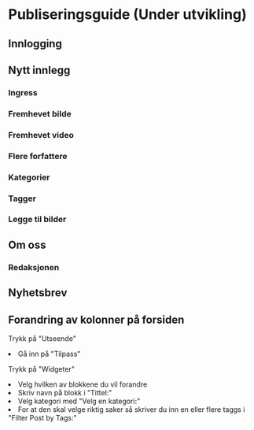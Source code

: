 # Publiseringsguide (Under utvikling)

## Innlogging

## Nytt innlegg
### Ingress
### Fremhevet bilde
### Fremhevet video
### Flere forfattere
### Kategorier
### Tagger
### Legge til bilder

## Om oss
### Redaksjonen

## Nyhetsbrev

## Forandring av kolonner på forsiden
<p>Trykk på "Utseende"</p>
<li>Gå inn på "Tilpass"</li>
<p>Trykk på "Widgeter"</p>
<li>Velg hvilken av blokkene du vil forandre</li>
<li>Skriv navn på blokk i "Tittel:"</li>
<li>Velg kategori med "Velg en kategori:"</li>
<li>For at den skal velge riktig saker så skriver du inn en eller flere taggs i "Filter Post by Tags:"</li>
